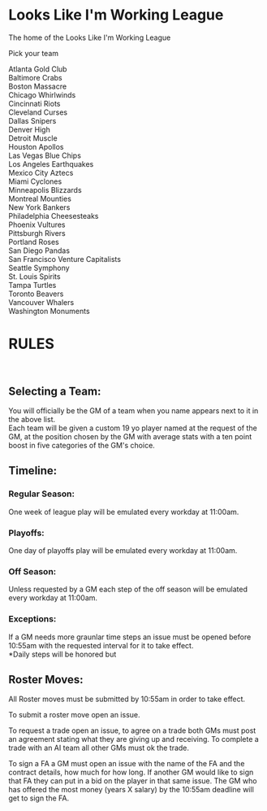 # Looks Like I'm Working League
The home of the Looks Like I'm Working League

Pick your team

Atlanta Gold Club<br/>
Baltimore Crabs<br/>
Boston Massacre<br/>
Chicago Whirlwinds<br/>
Cincinnati Riots<br/>
Cleveland Curses<br/>
Dallas Snipers<br/>
Denver High<br/>
Detroit Muscle<br/>
Houston Apollos<br/>
Las Vegas Blue Chips<br/>
Los Angeles Earthquakes<br/>
Mexico City Aztecs<br/>
Miami Cyclones<br/>
Minneapolis Blizzards<br/>
Montreal Mounties<br/>
New York Bankers<br/>
Philadelphia Cheesesteaks<br/>
Phoenix Vultures<br/>
Pittsburgh Rivers<br/>
Portland Roses<br/>
San Diego Pandas<br/>
San Francisco Venture Capitalists<br/>
Seattle Symphony<br/>
St. Louis Spirits<br/>
Tampa Turtles<br/>
Toronto Beavers<br/>
Vancouver Whalers<br/>
Washington Monuments<br/>

# RULES <br/><br/>

## Selecting a Team: </br>
You will officially be the GM of a team when you name appears next to it in the above list. </br>
Each team will be given a custom 19 yo player named at the request of the GM, at the position chosen by the GM with average stats with a ten point boost in five categories of the GM's choice.

## Timeline: </br>
### Regular Season: </br>

One week of league play will be emulated every workday at 11:00am.</br>

### Playoffs: </br>

One day of playoffs play will be emulated every workday at 11:00am. </br>

### Off Season: </br>

Unless requested by a GM each step of the off season will be emulated every workday at 11:00am. </br>

### Exceptions: </br>
If a GM needs more graunlar time steps an issue must be opened before 10:55am with the requested interval for it to take effect. </br> 
*Daily steps will be honored  but

## Roster Moves: </br>

All Roster moves must be submitted by 10:55am in order to take effect.</br>

To submit a roster move open an issue.</br>

To request a trade open an issue, to agree on a trade both GMs must post an agreement stating what they are giving up and receiving.
To complete a trade with an AI team all other GMs must ok the trade.</br>


To sign a FA a GM must open an issue with the name of the FA and the contract details, how much for how long. If another GM would like to sign that FA they can put in a bid on the player in that same issue. The GM who has offered the most money (years X salary) by the 10:55am deadline will get to sign the FA.



